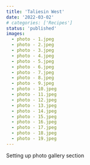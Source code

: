 ```yaml
---
title: 'Taliesin West'
date: '2022-03-02'
# categories: ['Recipes']
status: 'published'
images:
  - photo - 1.jpeg
  - photo - 2.jpeg
  - photo - 3.jpeg
  - photo - 4.jpeg
  - photo - 5.jpeg
  - photo - 6.jpeg
  - photo - 7.jpeg
  - photo - 8.jpeg
  - photo - 9.jpeg
  - photo - 10.jpeg
  - photo - 11.jpeg
  - photo - 12.jpeg
  - photo - 13.jpeg
  - photo - 14.jpeg
  - photo - 15.jpeg
  - photo - 16.jpeg
  - photo - 17.jpeg
  - photo - 18.jpeg
  - photo - 19.jpeg
---
```


Setting up photo gallery section

<!-- excerpt end -->
